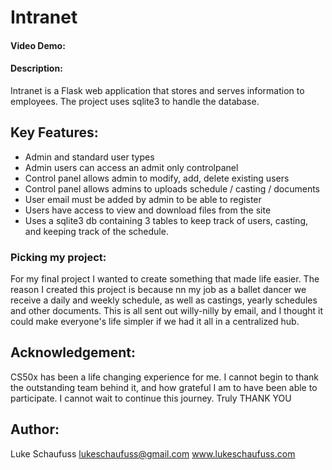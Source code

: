 # Intranet
#### Video Demo:  <URL HERE>
#### Description:

Intranet is a Flask web application that stores and serves information to 
employees. The project uses sqlite3 to handle the database.

## Key Features:

* Admin and standard user types
* Admin users can access an admit only controlpanel
* Control panel allows admin to modify, add, delete existing users
* Control panel allows admins to uploads schedule / casting / documents
* User email must be added by admin to be able to register
* Users have access to view and download files from the site
* Uses a sqlite3 db containing 3 tables to keep track of users, 
  casting, and keeping track of the schedule.

### Picking my project:

For my final project I wanted to create something that made life 
easier. The reason I  created this project is because nn my job as a 
ballet dancer  we receive a daily and weekly schedule, as well as 
castings, yearly schedules and other documents.
This is all sent out willy-nilly by email, and I thought it could make 
everyone's life simpler if we had it all in a centralized hub.

## Acknowledgement:

CS50x has been a life changing experience for me. I cannot begin to thank 
the outstanding team behind it, and how grateful I am to have been able to 
participate. I cannot wait to continue this journey.
Truly THANK YOU


## Author:

Luke Schaufuss
lukeschaufuss@gmail.com
www.lukeschaufuss.com
 


